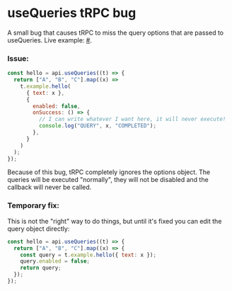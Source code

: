 # useQueries tRPC bug

A small bug that causes tRPC to miss the query options that are passed to useQueries. Live example: [#](https://showing-usequeries-bug.vercel.app/).

### Issue:

  ```js
  const hello = api.useQueries((t) => {
    return ["A", "B", "C"].map((x) =>
      t.example.hello(
        { text: x },
        {
          enabled: false,
          onSuccess: () => {
            // I can write whatever I want here, it will never execute!
            console.log("QUERY", x, "COMPLETED");
          },
        }
      )
    );
  });
  ```

Because of this bug, tRPC completely ignores the options object. The queries will be executed "normally", they will not be disabled and the callback will never be called.

### Temporary fix:

This is not the "right" way to do things, but until it's fixed you can edit the query object directly:

  ```js
  const hello = api.useQueries((t) => {
    return ["A", "B", "C"].map((x) => {
      const query = t.example.hello({ text: x });
      query.enabled = false;
      return query;
    });
  });
  ```
